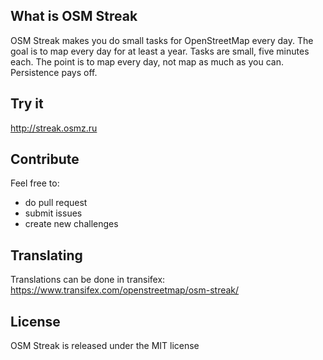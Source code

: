 ## What is OSM Streak ##

OSM Streak makes you do small tasks for OpenStreetMap every day. The goal is to map every day for at least a year. Tasks are small, five minutes each. The point is to map every day, not map as much as you can. Persistence pays off.

## Try it ##

http://streak.osmz.ru

## Contribute ##

Feel free to:
*  do pull request
*  submit issues
*  create new challenges

## Translating ##

Translations can be done in transifex: https://www.transifex.com/openstreetmap/osm-streak/

## License ##

OSM Streak is released under the MIT license
